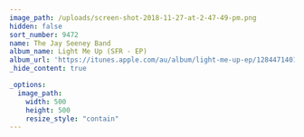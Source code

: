 ```yaml
---
image_path: /uploads/screen-shot-2018-11-27-at-2-47-49-pm.png
hidden: false
sort_number: 9472
name: The Jay Seeney Band
album_name: Light Me Up (SFR - EP)
album_url: 'https://itunes.apple.com/au/album/light-me-up-ep/1284471401'
_hide_content: true

_options:
  image_path:
    width: 500
    height: 500
    resize_style: "contain"
---
```


